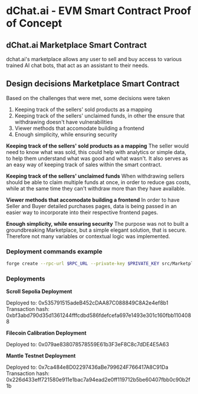 # dChat.ai - EVM Smart Contract Proof of Concept

## dChat.ai Marketplace Smart Contract

dchat.ai's marketplace allows any user to sell and buy access to various trained AI chat bots, that act as an assistant to their needs.

## Design decisions Marketplace Smart Contract

Based on the challenges that were met, some decisions were taken

1. Keeping track of the sellers' sold products as a mapping
2. Keeping track of the sellers' unclaimed funds, in other the ensure that withdrawing doesn't have vulnerabilities
3. Viewer methods that accomodate building a frontend
4. Enough simplicity, while ensuring security

**Keeping track of the sellers' sold products as a mapping**
The seller would need to know what was sold, this could help with analytics or simple data, to help them understand what was good and what wasn't.
It also serves as an easy way of keeping track of sales within the smart contract.

**Keeping track of the sellers' unclaimed funds**
When withdrawing sellers should be able to claim multiple funds at once, in order to reduce gas costs, while at the same time they can't withdraw more than they have available.

**Viewer methods that accomodate building a frontend**
In order to have Seller and Buyer detailed purchases pages, data is being passed in an easier way to incorporate into their respective frontend pages.

**Enough simplicity, while ensuring security**
The purpose was not to built a groundbreaking Marketplace, but a simple elegant solution, that is secure. Therefore not many variables or contextual logic was implemented.

### Deployment commands example

```sh
forge create --rpc-url $RPC_URL --private-key $PRIVATE_KEY src/Marketplace.sol:Marketplace --legacy
```

### Deployments

**Scroll Sepolia Deployment**

Deployed to: 0x535791515adeB452cDAA87C088849C8A2e4ef8b1
Transaction hash: 0xbf3abd790d35d1361244fffcdbd586fdefcefa697e1493e301c160fbb1104088

**Filecoin Calibration Deployment**

Deployed to: 0x079ae838078578559E61b3F3eF8C8c7dDE4E5A63

**Mantle Testnet Deployment**

Deployed to: 0x7ca484e8D02297436aBe799624F766417A8C91Da
Transaction hash: 0x226d433eff721580e911e1bac7a94ead2e0ff119712b5be60407fbb0c90b2f1b

